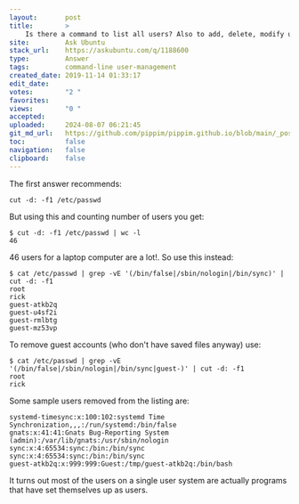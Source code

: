 ```yaml
---
layout:       post
title:        >
    Is there a command to list all users? Also to add, delete, modify users, in the terminal?
site:         Ask Ubuntu
stack_url:    https://askubuntu.com/q/1188600
type:         Answer
tags:         command-line user-management
created_date: 2019-11-14 01:33:17
edit_date:    
votes:        "2 "
favorites:    
views:        "0 "
accepted:     
uploaded:     2024-08-07 06:21:45
git_md_url:   https://github.com/pippim/pippim.github.io/blob/main/_posts/2019/2019-11-14-Is-there-a-command-to-list-all-users_-Also-to-add_-delete_-modify-users_-in-the-terminal_.md
toc:          false
navigation:   false
clipboard:    false
---
```


The first answer recommends:

``` 
cut -d: -f1 /etc/passwd
```

But using this and counting number of users you get:

``` 
$ cut -d: -f1 /etc/passwd | wc -l
46
```

46 users for a laptop computer are a lot!. So use this instead:

``` 
$ cat /etc/passwd | grep -vE '(/bin/false|/sbin/nologin|/bin/sync)' | cut -d: -f1
root
rick
guest-atkb2q
guest-u4sf2i
guest-rmlbtg
guest-mz53vp
```

To remove guest accounts (who don't have saved files anyway) use:

``` 
$ cat /etc/passwd | grep -vE '(/bin/false|/sbin/nologin|/bin/sync|guest-)' | cut -d: -f1
root
rick

```
Some sample users removed from the listing are:

``` 
systemd-timesync:x:100:102:systemd Time Synchronization,,,:/run/systemd:/bin/false
gnats:x:41:41:Gnats Bug-Reporting System (admin):/var/lib/gnats:/usr/sbin/nologin
sync:x:4:65534:sync:/bin:/bin/sync
sync:x:4:65534:sync:/bin:/bin/sync
guest-atkb2q:x:999:999:Guest:/tmp/guest-atkb2q:/bin/bash
```

It turns out most of the users on a single user system are actually programs that have set themselves up as users.
